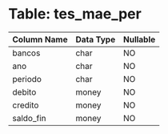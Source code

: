# Table: tes_mae_per

| Column Name | Data Type | Nullable |
|-------------|-----------|----------|
| bancos | char | NO |
| ano | char | NO |
| periodo | char | NO |
| debito | money | NO |
| credito | money | NO |
| saldo_fin | money | NO |
